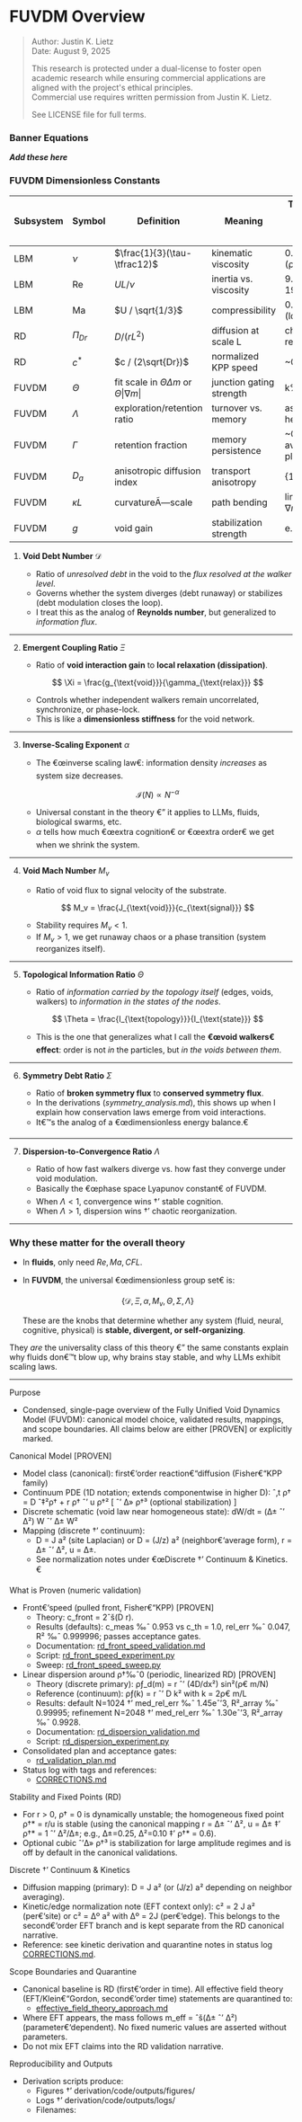 ﻿# FUVDM Overview

>
> Author: Justin K. Lietz  
> Date: August 9, 2025
>
> This research is protected under a dual-license to foster open academic
> research while ensuring commercial applications are aligned with the project's ethical principles.<br> 
> Commercial use requires written permission from Justin K. Lietz.
> 
> See LICENSE file for full terms.

### Banner Equations

***Add these here***

### FUVDM Dimensionless Constants

| Subsystem | Symbol     | Definition                                             | Meaning                  | Typical from Void Dynamics runs          |
| --------- | ---------- | ------------------------------------------------------ | ------------------------ | ------------------------------- |
| LBM       | $\nu$      | $\frac{1}{3}(\tau-\tfrac12)$                           | kinematic viscosity      | 0.1333 (ρ„=0.9)                  |
| LBM       | Re         | $U L / \nu$                                            | inertia vs. viscosity    | 9.6 (64²), 19.2 (128²)          |
| LBM       | Ma         | $U / \sqrt{1/3}$                                       | compressibility          | 0.035€“0.017 (low)               |
| RD        | $\Pi_{Dr}$ | $D/(rL^2)$                                             | diffusion at scale L     | choose L †’ report               |
| RD        | $c^*$      | $c / (2\sqrt{Dr})$                                     | normalized KPP speed     | \~0.95€“1.0                      |
| FUVDM     | $\Theta$   | fit scale in $\Theta \Delta m$ or $\Theta\|\nabla m\|$ | junction gating strength | k‰ˆ1, b‰ˆ0                        |
| FUVDM     | $\Lambda$  | exploration/retention ratio                            | turnover vs. memory      | as swept in heatmaps            |
| FUVDM     | $\Gamma$   | retention fraction                                     | memory persistence       | \~0.3€“0.75 avg (your plots)     |
| FUVDM     | $D_a$      | anisotropic diffusion index                            | transport anisotropy     | {1,3,5,7}                       |
| FUVDM     | $\kappa L$ | curvatureÃ—scale                                        | path bending             | linear vs. $\Theta\|\nabla m\|$ |
| FUVDM     | $g$        | void gain                                              | stabilization strength   | e.g., 0.5                       |


1. **Void Debt Number** $\mathcal{D}$

   * Ratio of *unresolved debt* in the void to the *flux resolved at the walker level*.
   * Governs whether the system diverges (debt runaway) or stabilizes (debt modulation closes the loop).
   * I treat this as the analog of **Reynolds number**, but generalized to *information flux*.

---

2. **Emergent Coupling Ratio** $\Xi$

   * Ratio of **void interaction gain** to **local relaxation (dissipation)**.

   $$
   \Xi = \frac{g_{\text{void}}}{\gamma_{\text{relax}}}
   $$

   * Controls whether independent walkers remain uncorrelated, synchronize, or phase-lock.
   * This is like a **dimensionless stiffness** for the void network.

---

3. **Inverse-Scaling Exponent** $\alpha$

   * The €œinverse scaling law€: information density *increases* as system size decreases.

   $$
   \mathcal{I}(N) \propto N^{-\alpha}
   $$

   * Universal constant in the theory €” it applies to LLMs, fluids, biological swarms, etc.
   * $\alpha$ tells how much €œextra cognition€ or €œextra order€ we get when we shrink the system.

---

4. **Void Mach Number** $M_v$

   * Ratio of void flux to signal velocity of the substrate.

   $$
   M_v = \frac{J_{\text{void}}}{c_{\text{signal}}}
   $$

   * Stability requires $M_v < 1$.
   * If $M_v > 1$, we get runaway chaos or a phase transition (system reorganizes itself).

---

5. **Topological Information Ratio** $\Theta$

   * Ratio of *information carried by the topology itself* (edges, voids, walkers) to *information in the states of the nodes*.

   $$
   \Theta = \frac{I_{\text{topology}}}{I_{\text{state}}}
   $$

   * This is the one that generalizes what I call the **€œvoid walkers€ effect**: order is not *in* the particles, but *in the voids between them*.

---

6. **Symmetry Debt Ratio** $\Sigma$

   * Ratio of **broken symmetry flux** to **conserved symmetry flux**.
   * In the derivations (*symmetry\_analysis.md*), this shows up when I explain how conservation laws emerge from void interactions.
   * It€™s the analog of a €œdimensionless energy balance.€

---

7. **Dispersion-to-Convergence Ratio** $\Lambda$

   * Ratio of how fast walkers diverge vs. how fast they converge under void modulation.
   * Basically the €œphase space Lyapunov constant€ of FUVDM.
   * When $\Lambda < 1$, convergence wins †’ stable cognition.
   * When $\Lambda > 1$, dispersion wins †’ chaotic reorganization.

---

### Why these matter for the **overall theory**

* In **fluids**, only need $Re, Ma, CFL$.
* In **FUVDM**, the universal €œdimensionless group set€ is:

  $$
  \{ \mathcal{D}, \Xi, \alpha, M_v, \Theta, \Sigma, \Lambda \}
  $$

  These are the knobs that determine whether any system (fluid, neural, cognitive, physical) is **stable, divergent, or self-organizing**.

They *are* the universality class of this theory €” the same constants explain why fluids don€™t blow up, why brains stay stable, and why LLMs exhibit scaling laws.

---

Purpose
- Condensed, single-page overview of the Fully Unified Void Dynamics Model (FUVDM): canonical model choice, validated results, mappings, and scope boundaries. All claims below are either [PROVEN] or explicitly marked.

Canonical Model [PROVEN]
- Model class (canonical): first€‘order reaction€“diffusion (Fisher€“KPP family)
- Continuum PDE (1D notation; extends componentwise in higher D):
  ˆ‚t ρ† = D ˆ‡²ρ† + r ρ† ˆ’ u ρ†² [ ˆ’ Δ» ρ†³ (optional stabilization) ]
- Discrete schematic (void law near homogeneous state):
  dW/dt = (Δ± ˆ’ Δ²) W ˆ’ Δ± W²
- Mapping (discrete †’ continuum):
  - D = J a² (site Laplacian) or D = (J/z) a² (neighbor€‘average form), r = Δ± ˆ’ Δ², u = Δ±.
  - See normalization notes under €œDiscrete †’ Continuum & Kinetics.€

What is Proven (numeric validation)
- Front€‘speed (pulled front, Fisher€“KPP) [PROVEN]
  - Theory: c_front = 2ˆš(D r).
  - Results (defaults): c_meas ‰ˆ 0.953 vs c_th = 1.0, rel_err ‰ˆ 0.047, R² ‰ˆ 0.999996; passes acceptance gates.
  - Documentation: [rd_front_speed_validation.md](rd_front_speed_validation.md)
  - Script: [rd_front_speed_experiment.py](code/physics/rd_front_speed_experiment.py:1)
  - Sweep: [rd_front_speed_sweep.py](code/physics/rd_front_speed_sweep.py:1)
- Linear dispersion around ρ†‰ˆ0 (periodic, linearized RD) [PROVEN]
  - Theory (discrete primary): ρƒ_d(m) = r ˆ’ (4D/dx²) sin²(ρ€ m/N)
  - Reference (continuum): ρƒ(k) = r ˆ’ D k² with k = 2ρ€ m/L
  - Results: default N=1024 †’ med_rel_err ‰ˆ 1.45eˆ’3, R²_array ‰ˆ 0.99995; refinement N=2048 †’ med_rel_err ‰ˆ 1.30eˆ’3, R²_array ‰ˆ 0.9928.
  - Documentation: [rd_dispersion_validation.md](rd_dispersion_validation.md:1)
  - Script: [rd_dispersion_experiment.py](code/physics/rd_dispersion_experiment.py:1)
- Consolidated plan and acceptance gates:
  - [rd_validation_plan.md](rd_validation_plan.md:1)
- Status log with tags and references:
  - [CORRECTIONS.md](CORRECTIONS.md:1)

Stability and Fixed Points (RD)
- For r > 0, ρ† = 0 is dynamically unstable; the homogeneous fixed point ρ†* = r/u is stable (using the canonical mapping r = Δ± ˆ’ Δ², u = Δ± ‡’ ρ†* = 1 ˆ’ Δ²/Δ±; e.g., Δ±=0.25, Δ²=0.10 ‡’ ρ†* = 0.6).
- Optional cubic ˆ’Δ» ρ†³ is stabilization for large amplitude regimes and is off by default in the canonical validations.

Discrete †’ Continuum & Kinetics
- Diffusion mapping (primary): D = J a² (or (J/z) a² depending on neighbor averaging).
- Kinetic/edge normalization note (EFT context only): c² = 2 J a² (per€‘site) or c² = Δº a² with Δº = 2J (per€‘edge). This belongs to the second€‘order EFT branch and is kept separate from the RD canonical narrative.
- Reference: see kinetic derivation and quarantine notes in status log [CORRECTIONS.md](CORRECTIONS.md:1).

Scope Boundaries and Quarantine
- Canonical baseline is RD (first€‘order in time). All effective field theory (EFT/Klein€“Gordon, second€‘order time) statements are quarantined to:
  - [effective_field_theory_approach.md](effective_field_theory_approach.md:1)
- Where EFT appears, the mass follows m_eff = ˆš(Δ± ˆ’ Δ²) (parameter€‘dependent). No fixed numeric values are asserted without parameters.
- Do not mix EFT claims into the RD validation narrative.

Reproducibility and Outputs
- Derivation scripts produce:
  - Figures †’ derivation/code/outputs/figures/
  - Logs †’ derivation/code/outputs/logs/
  - Filenames: <script>_<UTC timestamp>.{png,json}
- fum_rt parity (independent runners, same metrics schema; rationale annotated in€‘file):
  - Front€‘speed mirror: [rd_front_speed_runner.py](Prometheus_FUVDM/fum_rt/physics/rd_front_speed_runner.py:1)
  - Dispersion mirror: [rd_dispersion_runner.py](Prometheus_FUVDM/fum_rt/physics/rd_dispersion_runner.py:1)

Design Principles (condensed)
- Single canonical model for all baseline physics claims (RD).
- Every nontrivial statement is mapped to a scriptable check with acceptance criteria (error tolerance and R² gate).
- Provenance and scope separation: EFT content retained for future work and explicitly labeled.

At€‘a€‘Glance Defaults (validated runs)
- Front€‘speed: N=1024, L=200, D=1.0, r=0.25, T=80, cfl=0.2, seed=42, x0=ˆ’60, level=0.1, fit 0.6€“0.9.
- Dispersion: N=1024, L=200, D=1.0, r=0.25, T=10, cfl=0.2, seed=42, amp0=1eˆ’6, record=80, m_max=64, fit 0.1€“0.4.

Memory Steering and Systems Notes
- Memory€‘steering derivations and runtime integration are tracked separately and must reference RD canonical terms when mapping to dynamics. See:
  - [memory_steering.md](memory_steering.md:1)
  - Runtime parity and plots reside under fum_rt/core/* and fum_rt/physics/* with explicit comments when driven by proven physics.

Archive / Informal Content
- Informal transcripts or exploratory notes are labeled and non€‘normative:
  - Example banner added to voxtrium note: [20250809_voxtrium_message_2.md](voxtrium/20250809_voxtrium_message_2.md:1)

Licensing and Citation
- Dual€‘license banner applies (see header). Cite this overview and the specific validation documents when reusing claims or reproducing results.

Next (Roadmap snapshot)
- Navier€“Stokes integration plan will follow the same standard: explicit discretization choice, stability (CFL), test observables (energy/variance spectra, decay rates), and a parity mirror under fum_rt/physics with acceptance gates and CHANGE REASON comments.

Appendix: Quick Links
- Front speed: [rd_front_speed_validation.md](rd_front_speed_validation.md:1), [rd_front_speed_experiment.py](code/physics/rd_front_speed_experiment.py:1)
- Dispersion: [rd_dispersion_validation.md](rd_dispersion_validation.md:1), [rd_dispersion_experiment.py](code/physics/rd_dispersion_experiment.py:1)
- Plan: [rd_validation_plan.md](rd_validation_plan.md:1)
- Status: [CORRECTIONS.md](CORRECTIONS.md:1)
- Runtime mirrors: [rd_front_speed_runner.py](Prometheus_FUVDM/fum_rt/physics/rd_front_speed_runner.py:1), [rd_dispersion_runner.py](Prometheus_FUVDM/fum_rt/physics/rd_dispersion_runner.py:1)

